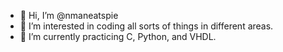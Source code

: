 - 👋 Hi, I’m @nmaneatspie
- 👀 I’m interested in coding all sorts of things in different areas.
- 🌱 I’m currently practicing C, Python, and VHDL.
